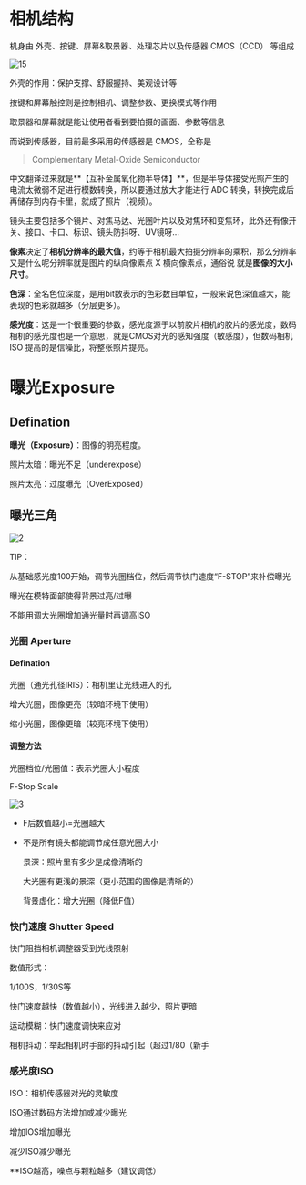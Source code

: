 # 相机结构

机身由 外壳、按键、屏幕&取景器、处理芯片以及传感器 CMOS（CCD） 等组成

![15](https://s3.ax1x.com/2021/02/09/ya6ste.jpg)

外壳的作用：保护支撑、舒服握持、美观设计等

按键和屏幕触控则是控制相机、调整参数、更换模式等作用

取景器和屏幕就是能让使用者看到要拍摄的画面、参数等信息

而说到传感器，目前最多采用的传感器是 CMOS，全称是

> Complementary Metal-Oxide Semiconductor

中文翻译过来就是**【互补金属氧化物半导体】**，但是半导体接受光照产生的电流太微弱不足进行模数转换，所以要通过放大才能进行 ADC 转换，转换完成后再储存到内存卡里，就成了照片（视频）。

镜头主要包括多个镜片、对焦马达、光圈叶片以及对焦环和变焦环，此外还有像开关、接口、卡口、标识、镜头防抖呀、UV镜呀...

**像素**决定了**相机分辨率的最大值**，约等于相机最大拍摄分辨率的乘积，那么分辨率又是什么呢分辨率就是图片的纵向像素点 X 横向像素点，通俗说 就是**图像的大小尺寸**。

**色深**：全名色位深度，是用bit数表示的色彩数目单位，一般来说色深值越大，能表现的色彩就越多（分层更多）。

**感光度**：这是一个很重要的参数，感光度源于以前胶片相机的胶片的感光度，数码相机的感光度也是一个意思，就是CMOS对光的感知强度（敏感度），但数码相机 ISO 提高的是信噪比，将整张照片提亮。

# 曝光Exposure

## Defination

**曝光（Exposure）**：图像的明亮程度。

照片太暗：曝光不足（underexpose）

照片太亮：过度曝光（OverExposed）

## 曝光三角
 ![2](https://s3.ax1x.com/2021/02/09/ya68kF.jpg)

TIP：

从基础感光度100开始，调节光圈档位，然后调节快门速度“F-STOP”来补偿曝光

曝光在模特面部使得背景过亮/过曝

不能用调大光圈增加通光量时再调高ISO

### 光圈 Aperture

#### Defination

光圈（通光孔径IRIS）：相机里让光线进入的孔

增大光圈，图像更亮（较暗环境下使用）

缩小光圈，图像更暗（较亮环境下使用）

#### 调整方法

光圈档位/光圈值：表示光圈大小程度

F-Stop Scale

![3](https://s3.ax1x.com/2021/02/09/ya6JfJ.jpg)

* F后数值越小=光圈越大

* 不是所有镜头都能调节成任意光圈大小

  景深：照片里有多少是成像清晰的

  大光圈有更浅的景深（更小范围的图像是清晰的）

  背景虚化：增大光圈（降低F值）

### 快门速度 Shutter Speed

快门阻挡相机调整器受到光线照射

数值形式：

1/100S，1/30S等

快门速度越快（数值越小），光线进入越少，照片更暗

运动模糊：快门速度调快来应对

相机抖动：举起相机时手部的抖动引起（超过1/80（新手

### 感光度ISO

ISO：相机传感器对光的灵敏度

ISO通过数码方法增加或减少曝光

增加IOS增加曝光

减少ISO减少曝光

**ISO越高，噪点与颗粒越多（建议调低）
